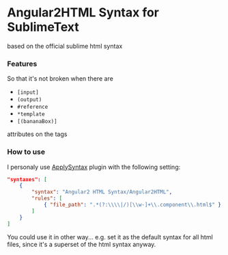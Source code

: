 # Angular2HTML Syntax for SublimeText

based on the official sublime html syntax

### Features

So that it's not broken when there are

- `[input]`
- `(output)`
- `#reference`
- `*template`
- `[(bananaBox)]`

attributes on the tags

### How to use

I personaly use [ApplySyntax](https://github.com/facelessuser/ApplySyntax) plugin
with the following setting:

```json
"syntaxes": [
    {
        "syntax": "Angular2 HTML Syntax/Angular2HTML",
        "rules": [
            { "file_path": ".*(?:\\\\|/)[\\w-]+\\.component\\.html$" }
        ]
    }
]
```

You could use it in other way... e.g. set it as the default syntax for all html files, since it's a superset of the html syntax anyway.
